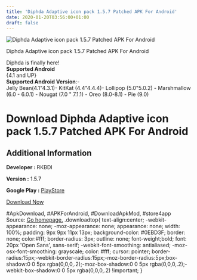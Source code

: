 ```yaml
---
title: 'Diphda Adaptive icon pack 1.5.7 Patched APK For Android'
date: 2020-01-20T03:56:00+01:00
draft: false
---
```


![Diphda Adaptive icon pack 1.5.7 Patched APK For Android](https://i0.wp.com/apkhome.net/wp-content/uploads/2020/01/Diphda-Adaptive-icon-pack-1.5.7-Patched.png "Diphda Adaptive icon pack 1.5.7 Patched APK For Android")

  

Diphda Adaptive icon pack 1.5.7 Patched APK For Android

Diphda is finally here!  
**Supported Android**  
{4.1 and UP}  
**Supported Android Version**:-  
Jelly Bean(4.1"4.3.1)- KitKat (4.4"4.4.4)- Lollipop (5.0"5.0.2) - Marshmallow (6.0 - 6.0.1) - Nougat (7.0 " 7.1.1) - Oreo (8.0-8.1) - Pie (9.0)

Download Diphda Adaptive icon pack 1.5.7 Patched APK For Android
================================================================

Additional Information
----------------------

**Developer :** RKBDI

**Version :** 1.5.7

**Google Play :** [PlayStore](https://play.google.com/store/apps/details?id=pl.rkbdi.diphda)

  

[Download Now](https://store4app.co/post/diphda-adaptive-icon-pack-1-5-7-patched-apk-for-android_1579455015)

  
#ApkDownload, #APKForAndroid, #DownloadApkMod, #store4app  
Source: [Go homepage.](https://store4app.co/post/diphda-adaptive-icon-pack-1-5-7-patched-apk-for-android_1579455015) .downloadtop{ text-align:center; -webkit-appearance: none; -moz-appearance: none; appearance: none; width: 100%; padding: 9px 9px 11px 13px; background-color: #0EBD3F; border: none; color:#fff; border-radius: 3px; outline: none; font-weight;bold; font: 20px 'Open Sans', sans-serif; -webkit-font-smoothing: antialiased; -moz-osx-font-smoothing: grayscale; color: #fff; cursor: pointer; border-radius:15px;-webkit-border-radius:15px;-moz-border-radius:5px;box-shadow:0 0 5px rgba(0,0,0,.2);-moz-box-shadow:0 0 5px rgba(0,0,0,.2);-webkit-box-shadow:0 0 5px rgba(0,0,0,.2) !important; }